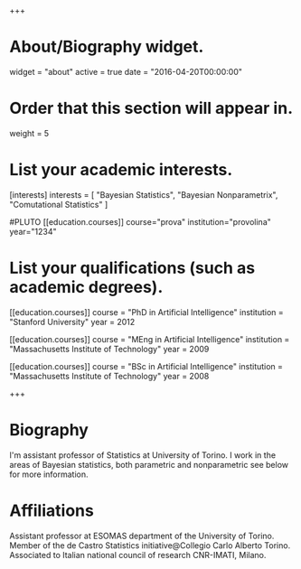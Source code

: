 +++
# About/Biography widget.
widget = "about"
active = true
date = "2016-04-20T00:00:00"

# Order that this section will appear in.
weight = 5

# List your academic interests.
[interests]
  interests = [
    "Bayesian Statistics",
    "Bayesian Nonparametrix",
    "Comutational Statistics"
  ]

#PLUTO
[[education.courses]]
course="prova"
institution="provolina"
year="1234"



# List your qualifications (such as academic degrees).

[[education.courses]]
  course = "PhD in Artificial Intelligence"
  institution = "Stanford University"
  year = 2012

[[education.courses]]
  course = "MEng in Artificial Intelligence"
  institution = "Massachusetts Institute of Technology"
  year = 2009

[[education.courses]]
  course = "BSc in Artificial Intelligence"
  institution = "Massachusetts Institute of Technology"
  year = 2008
 
+++

# Biography

I'm assistant professor of Statistics at University of Torino. I work in the areas of Bayesian statistics, both parametric and nonparametric see below for more information. 


# Affiliations
Assistant professor at ESOMAS department of the University of Torino.
Member of the de Castro Statistics initiative@Collegio Carlo Alberto Torino.
Associated to Italian national council of research CNR-IMATI, Milano.
